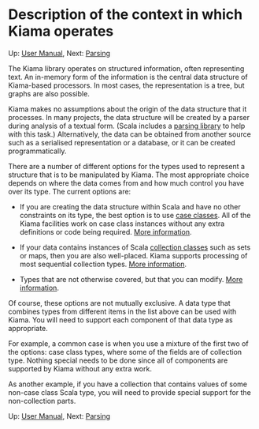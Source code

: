 # Description of the context in which Kiama operates

Up: [User Manual](UserManual), Next: [Parsing](Parsing)

The Kiama library operates on structured information, often
representing text. An in-memory form of the information is the central
data structure of Kiama-based processors. In most cases, the
representation is a tree, but graphs are also possible.

Kiama makes no assumptions about the origin of the data structure that
it processes. In many projects, the data structure will be created by
a parser during analysis of a textual form. (Scala includes a
[parsing library](Parsing) to help with this task.) Alternatively, the
data can be obtained from another source such as a serialised representation
or a database, or it can be created programmatically.

There are a number of different options for the types used to represent
a structure that is to be manipulated by Kiama.  The most appropriate
choice depends on where the data comes from and how much control you
have over its type.  The current options are:

  * If you are creating the data structure within Scala and have no other constraints on its type, the best option is to use [case classes](http://www.scala-lang.org/node/107). All of the Kiama facilities work on case class instances without any extra definitions or code being required. [More information](CaseClasses).

  * If your data contains instances of Scala [collection classes](http://www.scala-lang.org/docu/files/collections-api/collections.html) such as sets or maps, then you are also well-placed.  Kiama supports processing of most sequential collection types. [More information](Collections).

  * Types that are not otherwise covered, but that you can modify.  [More information](Rewritable).

Of course, these options are not mutually exclusive. A data type that
combines types from different items in the list above can be used with
Kiama. You will need to support each component of that data type as
appropriate.

For example, a common case is when you use a mixture of the first two
of the options: case class types, where some of the fields are of
collection type. Nothing special needs to be done since all of
components are supported by Kiama without any extra work.

As another example, if you have a collection that contains values of
some non-case class Scala type, you will need to provide special support for
the non-collection parts.

Up: [User Manual](UserManual), Next: [Parsing](Parsing)
